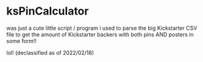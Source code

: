 # ksPinCalculator

was just a cute little script / program i used to parse the big Kickstarter CSV file to get the amount of 
Kickstarter backers with both pins AND posters in some form!!

lol!
(declassified as of 2022/02/18)

